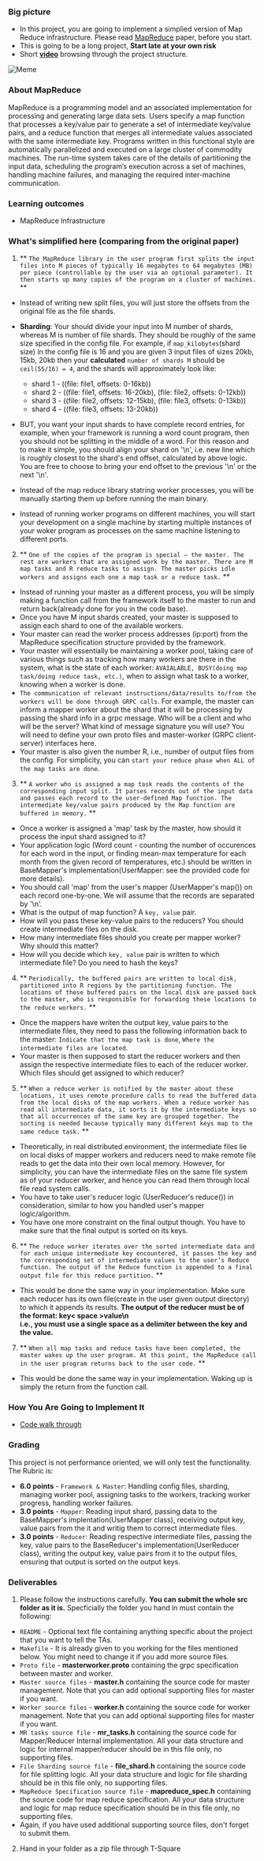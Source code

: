 ### Big picture

- In this project, you are going to implement a simplied version of Map Reduce infrastructure. Please
  read [MapReduce](https://static.googleusercontent.com/media/research.google.com/en//archive/mapreduce-osdi04.pdf)
  paper, before you start.
- This is going to be a long project, **Start late at your own risk**
- Short [**video**](https://youtu.be/bwBrduQ1RUE) browsing through the project structure.

![Meme](https://memecrunch.com/meme/1HMYR/should-have-started-earlier/image.jpg?w=500&c=1)

### About MapReduce

MapReduce is a programming model and an associated implementation for processing and generating large data sets. Users
specify a map function that processes a key/value pair to generate a set of intermediate key/value pairs, and a reduce
function that merges all intermediate values associated with the same intermediate key. Programs written in this
functional style are automatically parallelized and executed on a large cluster of commodity machines. The run-time
system takes care of the details of partitioning the input data, scheduling the program’s execution across a set of
machines, handling machine failures, and managing the required inter-machine communication.

### Learning outcomes

- MapReduce Infrastructure

### What's simplified here (comparing from the original paper)

1. **
   `The MapReduce library in the user program first splits the input files into M pieces of typically 16 megabytes to 64 megabytes (MB) per piece (controllable by the user via an optional parameter). It then starts up many copies of the program on a cluster of machines.`
   **

- Instead of writing new split files, you will just store the offsets from the original file as the file shards.
- **Sharding**: Your should divide your input into M number of shards, whereas M is number of file shards. They should
  be roughly of the same size specified in the config file. For example, if `map_kilobytes`(shard size) in the config
  file is 16 and you are given 3 input files of sizes 20kb, 15kb, 20kb then your **calculated** `number of shards M`
  should be `ceil(55/16) = 4`, and the shards will approximately look like:
    - shard 1 - ((file: file1, offsets: 0-16kb))
    - shard 2 - ((file: file1, offsets: 16-20kb), (file: file2, offsets: 0-12kb))
    - shard 3 - ((file: file2, offsets: 12-15kb), (file: file3, offsets: 0-13kb))
    - shard 4 - ((file: file3, offsets: 13-20kb))

- BUT, you want your input shards to have complete record entries, for example, when your framework is running a word
  count program, then you should not be splitting in the middle of a word. For this reason and to make it simple, you
  should align your shard on '\n', i.e. new line which is roughly closest to the shard's end offset, calculated by above
  logic. You are free to choose to bring your end offset to the previous '\n' or the next '\n'.
- Instead of the map reduce library statring worker processes, you will be manually starting them up before running the
  main binary.
- Instead of running worker programs on different machines, you will start your development on a single machine by
  starting multiple instances of your woker program as processes on the same machine listening to different ports.


2. **
   `One of the copies of the program is special – the master. The rest are workers that are assigned work by the master. There are M map tasks and R reduce tasks to assign. The master picks idle workers and assigns each one a map task or a reduce task.`
   **

- Instead of running your master as a different process, you will be simply making a function call from the framework
  itself to the master to run and return back(already done for you in the code base).
- Once you have M input shards created, your master is supposed to assign each shard to one of the available workers.
- Your master can read the worker process addresses (ip:port) from the MapReduce specification structure provided by the
  framework.
- Your master will essentially be maintaining a worker pool, taking care of various things such as tracking how many
  workers are there in the system, what is the state of each worker:
  `AVAIALABLE, BUSY(doing map task/doing reduce task, etc.)`, when to assign what task to a worker, knowing when a
  worker is done.
- `The communication of relevant instructions/data/results to/from the workers will be done through GRPC calls`. For
  example, the master can inform a mapper worker about the shard that it will be processing by passing the shard info in
  a grpc message. Who will be a client and who will be the server? What kind of message signature you will use? You will
  need to define your own proto files and master-worker (GRPC client-server) interfaces here.
- Your master is also given the number R, i.e., number of output files from the config. For simplicity, you can
  `start your reduce phase when ALL of the map tasks are done`.


3. **
   `A worker who is assigned a map task reads the contents of the corresponding input split. It parses records out of the input data and passes each record to the user-defined Map function. The intermediate key/value pairs produced by the Map function are buffered in memory.`
   **

- Once a worker is assigned a 'map' task by the master, how should it process the input shard assigned to it?
- Your application logic (Word count - counting the number of occurences for each word in the input, or finding mean-max
  temperature for each month from the given record of temperatures, etc.) should be written in BaseMapper's
  implementation(UserMapper: see the provided code for more details).
- You should call 'map' from the user's mapper (UserMapper's map()) on each record one-by-one. We will assume that the
  records are separated by '\n'.
- What is the output of map function? A `key, value` pair.
- How will you pass these key-value pairs to the reducers? You should create intermediate files on the disk.
- How many intermediate files should you create per mapper worker? Why should this matter?
- How will you decide which `key, value` pair is written to which intermediate file? Do you need to hash the keys?


4. **
   `Periodically, the buffered pairs are written to local disk, partitioned into R regions by the partitioning function. The locations of these buffered pairs on the local disk are passed back to the master, who is responsible for forwarding these locations to the reduce workers.`
   **

- Once the mappers have writen the output key, value pairs to the intermediate files, they need to pass the following
  information back to the master: `Indicate that the map task is done`, `Where the intermediate files are located`.
- Your master is then supposed to start the reducer workers and then assign the respective intermediate files to each of
  the reducer worker. Which files should get assigned to which reducer?


5. **
   `When a reduce worker is notified by the master about these locations, it uses remote procedure calls to read the buffered data from the local disks of the map workers. When a reduce worker has read all intermediate data, it sorts it by the intermediate keys so that all occurrences of the same key are grouped together. The sorting is needed because typically many different keys map to the same reduce task.`
   **

- Theoretically, in real distributed environment, the intermediate files lie on local disks of mapper workers and
  reducers need to make remote file reads to get the data into their own local memory. However, for simplicity, you can
  have the intermediate files on the same file system as of your reducer worker, and hence you can read them through
  local file read system calls.
- You have to take user's reducer logic (UserReducer's reduce()) in consideration, similar to how you handled user's
  mapper logic/algorithm.
- You have one more constraint on the final output though. You have to make sure that the final output is sorted on its
  keys.


6. **
   `The reduce worker iterates over the sorted intermediate data and for each unique intermediate key encountered, it passes the key and the corresponding set of intermediate values to the user’s Reduce function. The output of the Reduce function is appended to a final output file for this reduce partition.`
   **

- This would be done the same way in your implementation. Make sure each reducer has its own file(create in the user
  given output directory) to which it appends its results.
  **The output of the reducer must be of the format:
  key< space >value\n  
  i.e., you must use a single space as a delimiter between the key and the value.**

7. **
   `When all map tasks and reduce tasks have been completed, the master wakes up the user program. At this point, the MapReduce call in the user program returns back to the user code.`
   **

- This would be done the same way in your implementation. Waking up is simply the return from the function call.

### How You Are Going to Implement It

- [Code walk through](structure.md)

### Grading

This project is not performance oriented, we will only test the functionality.
The Rubric is:

- **6.0 points** - `Framework & Master`: Handling config files, sharding, managing worker pool, assigning tasks to the
  workers, tracking worker progress, handling worker failures.
- **3.0 points** - `Mapper`: Reading input shard, passing data to the BaseMapper's implentation(UserMapper class),
  receiving output key, value pairs from the it and writig them to correct intermediate files.
- **3.0 points** - `Reducer`: Reading respective intermediate files, passing the key, value pairs to the BaseReducer's
  implementation(UserReducer class), writing the output key, value pairs from it to the output files, ensuring that
  output is sorted on the output keys.

### Deliverables

1. Please follow the instructions carefully. **You can submit the whole src folder as it is.** Specficially the folder
   you hand in must contain the following:

- `README` - Optional text file containing anything specific about the project that you want to tell the TAs.
- `Makefile` - It is already given to you working for the files mentioned below. You might need to change it if you add
  more source files.
- `Proto file` - **masterworker.proto** containing the grpc specification between master and worker.
- `Master source files` - **master.h** containing the source code for master management. Note that you can add optional
  supporting files for master if you want.
- `Worker source files` - **worker.h** containing the source code for worker management. Note that you can add optional
  supporting files for master if you want.
- `MR tasks source file` - **mr_tasks.h** containing the source code for Mapper/Reducer Internal implementation. All
  your data structure and logic for internal mapper/reducer should be in this file only, no supporting files.
- `File Sharding source file` - **file_shard.h** containing the source code for file splitting logic. All your data
  structure and logic for file sharding should be in this file only, no supporting files.
- `MapReduce Specification source file` - **mapreduce_spec.h** containing the source code for map reduce specification.
  All your data structure and logic for map reduce specification should be in this file only, no supporting files.
- Again, if you have used additional supporting source files, don't forget to submit them.

2. Hand in your folder as a zip file through T-Square
